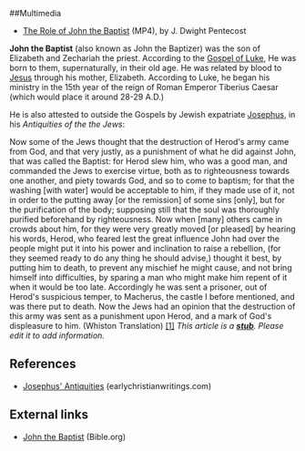 ##Multimedia

-   [The Role of John the Baptist](https://dtsoe.s3.amazonaws.com/be510/BE510_u002_v004.mp4) (MP4), by J. Dwight Pentecost

**John the Baptist** (also known as John the Baptizer) was the son
of Elizabeth and Zechariah the priest. According to the
[Gospel of Luke](Gospel_of_Luke "Gospel of Luke"), He was born to
them, supernaturally, in their old age. He was related by blood to
[Jesus](Jesus "Jesus") through his mother, Elizabeth. According to
Luke, he began his ministry in the 15th year of the reign of Roman
Emperor Tiberius Caesar (which would place it around 28-29 A.D.)

He is also attested to outside the Gospels by Jewish expatriate
[Josephus](Josephus "Josephus"), in his
*Antiquities of the the Jews*:

Now some of the Jews thought that the destruction of Herod's army
came from God, and that very justly, as a punishment of what he did
against John, that was called the Baptist: for Herod slew him, who
was a good man, and commanded the Jews to exercise virtue, both as
to righteousness towards one another, and piety towards God, and so
to come to baptism; for that the washing [with water] would be
acceptable to him, if they made use of it, not in order to the
putting away [or the remission] of some sins [only], but for the
purification of the body; supposing still that the soul was
thoroughly purified beforehand by righteousness. Now when [many]
others came in crowds about him, for they were very greatly moved
[or pleased] by hearing his words, Herod, who feared lest the great
influence John had over the people might put it into his power and
inclination to raise a rebellion, (for they seemed ready to do any
thing he should advise,) thought it best, by putting him to death,
to prevent any mischief he might cause, and not bring himself into
difficulties, by sparing a man who might make him repent of it when
it would be too late. Accordingly he was sent a prisoner, out of
Herod's suspicious temper, to Macherus, the castle I before
mentioned, and was there put to death. Now the Jews had an opinion
that the destruction of this army was sent as a punishment upon
Herod, and a mark of God's displeasure to him. (Whiston
Translation)
[[1]](http://earlychristianwritings.com/text/josephus/ant-18.htm)
*This article is a **[stub](http://www.theopedia.com/Category:Theopedia_stubs "Category:Theopedia stubs")**. Please edit it to add information.*
## References

-   [Josephus' Antiquities](http://earlychristianwritings.com/text/josephus/ant-18.htm)
    (earlychristianwritings.com)

## External links

-   [John the Baptist](http://www.bible.org/page.asp?page_id=586)
    (Bible.org)



